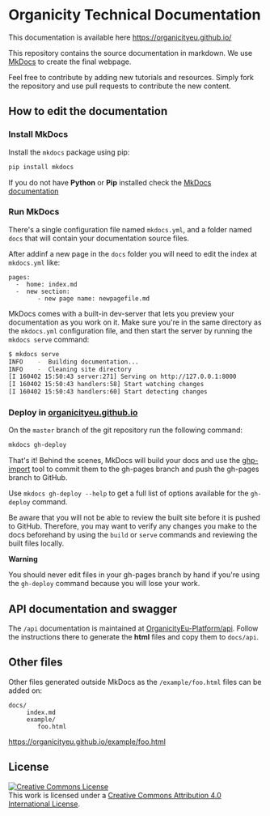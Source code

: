 Organicity Technical Documentation
==================================

This documentation is available here https://organicityeu.github.io/

This repository contains the source documentation in markdown. We use [MkDocs](
http://www.mkdocs.org/) to create the final webpage. 

Feel free to contribute by adding new tutorials and resources. Simply fork the repository and use pull requests to contribute the new content.

## How to edit the documentation

### Install MkDocs

Install the `mkdocs` package using pip:

```bash
pip install mkdocs
```

If you do not have **Python** or **Pip** installed check the [MkDocs documentation](http://www.mkdocs.org/#installation)


### Run MkDocs

There's a single configuration file named `mkdocs.yml`, and a folder named
`docs` that will contain your documentation source files. 

After addinf a new page in the `docs` folder you will need to edit the index at `mkdocs.yml` like:

```
pages:
  -  home: index.md
  -  new section:
		- new page name: newpagefile.md
```

MkDocs comes with a built-in dev-server that lets you preview your documentation
as you work on it. Make sure you're in the same directory as the `mkdocs.yml`
configuration file, and then start the server by running the `mkdocs serve`
command:

```bash
$ mkdocs serve
INFO    -  Building documentation...
INFO    -  Cleaning site directory
[I 160402 15:50:43 server:271] Serving on http://127.0.0.1:8000
[I 160402 15:50:43 handlers:58] Start watching changes
[I 160402 15:50:43 handlers:60] Start detecting changes
```

### Deploy in [organicityeu.github.io](https://organicityeu.github.io/)

On the `master` branch of the git repository run the following command:

```sh
mkdocs gh-deploy
```

That's it! Behind the scenes, MkDocs will build your docs and use the [ghp-import]
tool to commit them to the gh-pages branch and push the gh-pages branch to
GitHub.

Use `mkdocs gh-deploy --help` to get a full list of options available for the
`gh-deploy` command.

Be aware that you will not be able to review the built site before it is pushed
to GitHub. Therefore, you may want to verify any changes you make to the docs
beforehand by using the `build` or `serve` commands and reviewing the built
files locally.

**Warning**

You should never edit files in your gh-pages branch by hand if you're using
the `gh-deploy` command because you will lose your work.

[GitHub]: https://github.com/
[GitHub Pages]: https://pages.github.com/
[ghp-import]: https://github.com/davisp/ghp-import

## API documentation and swagger

The `/api` documentation is maintained at [OrganicityEu-Platform/api](https://github.com/OrganicityEu-Platform/api). Follow the instructions there to generate the **html** files and copy them to `docs/api`.

## Other files

Other files generated outside MkDocs as the `/example/foo.html` files can be added on:

```
docs/
     index.md
	 example/
	 	foo.html
```

https://organicityeu.github.io/example/foo.html

## License

<a rel="license" href="http://creativecommons.org/licenses/by/4.0/"><img alt="Creative Commons License" style="border-width:0" src="https://i.creativecommons.org/l/by/4.0/88x31.png" /></a><br />This work is licensed under a <a rel="license" href="http://creativecommons.org/licenses/by/4.0/">Creative Commons Attribution 4.0 International License</a>.

